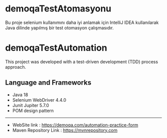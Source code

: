 # demoqaTestAtomasyonu

Bu proje selenium kullanımını daha iyi anlamak için IntelliJ IDEA kullanılarak Java dilinde yapılmış bir test otomasyon çalışmasıdır.

# demoqaTestAutomation

This project was developed with a test-driven development (TDD) process approach.

## Language and Frameworks

* Java 18
* Selenium WebDriver 4.4.0
* Junit Jupiter 5.7.0 
* POM design pattern

***
* WebSite link : https://demoqa.com/automation-practice-form
* Maven Repository Link : https://mvnrepository.com





